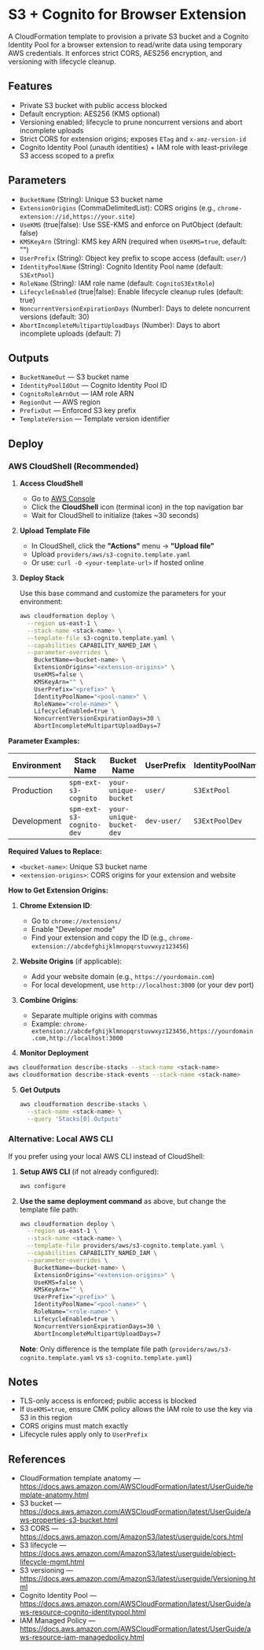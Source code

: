 # S3 + Cognito for Browser Extension

A CloudFormation template to provision a private S3 bucket and a Cognito Identity Pool for a browser extension to read/write data using temporary AWS credentials. It enforces strict CORS, AES256 encryption, and versioning with lifecycle cleanup.

## Features

- Private S3 bucket with public access blocked
- Default encryption: AES256 (KMS optional)
- Versioning enabled; lifecycle to prune noncurrent versions and abort incomplete uploads
- Strict CORS for extension origins; exposes `ETag` and `x-amz-version-id`
- Cognito Identity Pool (unauth identities) + IAM role with least-privilege S3 access scoped to a prefix

## Parameters

- `BucketName` (String): Unique S3 bucket name
- `ExtensionOrigins` (CommaDelimitedList): CORS origins (e.g., `chrome-extension://id,https://your.site`)
- `UseKMS` (true|false): Use SSE-KMS and enforce on PutObject (default: false)
- `KMSKeyArn` (String): KMS key ARN (required when `UseKMS=true`, default: "")
- `UserPrefix` (String): Object key prefix to scope access (default: `user/`)
- `IdentityPoolName` (String): Cognito Identity Pool name (default: `S3ExtPool`)
- `RoleName` (String): IAM role name (default: `CognitoS3ExtRole`)
- `LifecycleEnabled` (true|false): Enable lifecycle cleanup rules (default: true)
- `NoncurrentVersionExpirationDays` (Number): Days to delete noncurrent versions (default: 30)
- `AbortIncompleteMultipartUploadDays` (Number): Days to abort incomplete uploads (default: 7)

## Outputs

- `BucketNameOut` — S3 bucket name
- `IdentityPoolIdOut` — Cognito Identity Pool ID
- `CognitoRoleArnOut` — IAM role ARN
- `RegionOut` — AWS region
- `PrefixOut` — Enforced S3 key prefix
- `TemplateVersion` — Template version identifier

## Deploy

### AWS CloudShell (Recommended)

1. **Access CloudShell**
   - Go to [AWS Console](https://console.aws.amazon.com)
   - Click the **CloudShell** icon (terminal icon) in the top navigation bar
   - Wait for CloudShell to initialize (takes ~30 seconds)

2. **Upload Template File**
   - In CloudShell, click the **"Actions"** menu → **"Upload file"**
   - Upload `providers/aws/s3-cognito.template.yaml`
   - Or use: `curl -O <your-template-url>` if hosted online

3. **Deploy Stack**

   Use this base command and customize the parameters for your environment:

   ```bash
   aws cloudformation deploy \
     --region us-east-1 \
     --stack-name <stack-name> \
     --template-file s3-cognito.template.yaml \
     --capabilities CAPABILITY_NAMED_IAM \
     --parameter-overrides \
       BucketName=<bucket-name> \
       ExtensionOrigins="<extension-origins>" \
       UseKMS=false \
       KMSKeyArn="" \
       UserPrefix="<prefix>" \
       IdentityPoolName="<pool-name>" \
       RoleName="<role-name>" \
       LifecycleEnabled=true \
       NoncurrentVersionExpirationDays=30 \
       AbortIncompleteMultipartUploadDays=7
   ```

**Parameter Examples:**

| Environment | Stack Name               | Bucket Name              | UserPrefix  | IdentityPoolName | RoleName              |
| ----------- | ------------------------ | ------------------------ | ----------- | ---------------- | --------------------- |
| Production  | `spm-ext-s3-cognito`     | `your-unique-bucket`     | `user/`     | `S3ExtPool`      | `CognitoS3ExtRole`    |
| Development | `spm-ext-s3-cognito-dev` | `your-unique-bucket-dev` | `dev-user/` | `S3ExtPoolDev`   | `CognitoS3ExtRoleDev` |

**Required Values to Replace:**

- `<bucket-name>`: Unique S3 bucket name
- `<extension-origins>`: CORS origins for your extension and website

**How to Get Extension Origins:**

1. **Chrome Extension ID**:
   - Go to `chrome://extensions/`
   - Enable "Developer mode"
   - Find your extension and copy the ID (e.g., `chrome-extension://abcdefghijklmnopqrstuvwxyz123456`)
2. **Website Origins** (if applicable):
   - Add your website domain (e.g., `https://yourdomain.com`)
   - For local development, use `http://localhost:3000` (or your dev port)
3. **Combine Origins**:
   - Separate multiple origins with commas
   - Example: `chrome-extension://abcdefghijklmnopqrstuvwxyz123456,https://yourdomain.com,http://localhost:3000`

4. **Monitor Deployment**

```bash
aws cloudformation describe-stacks --stack-name <stack-name>
aws cloudformation describe-stack-events --stack-name <stack-name>
```

5. **Get Outputs**
   ```bash
   aws cloudformation describe-stacks \
     --stack-name <stack-name> \
     --query 'Stacks[0].Outputs'
   ```

### Alternative: Local AWS CLI

If you prefer using your local AWS CLI instead of CloudShell:

1. **Setup AWS CLI** (if not already configured):

   ```bash
   aws configure
   ```

2. **Use the same deployment command** as above, but change the template file path:

   ```bash
   aws cloudformation deploy \
     --region us-east-1 \
     --stack-name <stack-name> \
     --template-file providers/aws/s3-cognito.template.yaml \
     --capabilities CAPABILITY_NAMED_IAM \
     --parameter-overrides \
       BucketName=<bucket-name> \
       ExtensionOrigins="<extension-origins>" \
       UseKMS=false \
       KMSKeyArn="" \
       UserPrefix="<prefix>" \
       IdentityPoolName="<pool-name>" \
       RoleName="<role-name>" \
       LifecycleEnabled=true \
       NoncurrentVersionExpirationDays=30 \
       AbortIncompleteMultipartUploadDays=7
   ```

   **Note**: Only difference is the template file path (`providers/aws/s3-cognito.template.yaml` vs `s3-cognito.template.yaml`)

## Notes

- TLS-only access is enforced; public access is blocked
- If `UseKMS=true`, ensure CMK policy allows the IAM role to use the key via S3 in this region
- CORS origins must match exactly
- Lifecycle rules apply only to `UserPrefix`

## References

- CloudFormation template anatomy — https://docs.aws.amazon.com/AWSCloudFormation/latest/UserGuide/template-anatomy.html
- S3 bucket — https://docs.aws.amazon.com/AWSCloudFormation/latest/UserGuide/aws-properties-s3-bucket.html
- S3 CORS — https://docs.aws.amazon.com/AmazonS3/latest/userguide/cors.html
- S3 lifecycle — https://docs.aws.amazon.com/AmazonS3/latest/userguide/object-lifecycle-mgmt.html
- S3 versioning — https://docs.aws.amazon.com/AmazonS3/latest/userguide/Versioning.html
- Cognito Identity Pool — https://docs.aws.amazon.com/AWSCloudFormation/latest/UserGuide/aws-resource-cognito-identitypool.html
- IAM Managed Policy — https://docs.aws.amazon.com/AWSCloudFormation/latest/UserGuide/aws-resource-iam-managedpolicy.html
